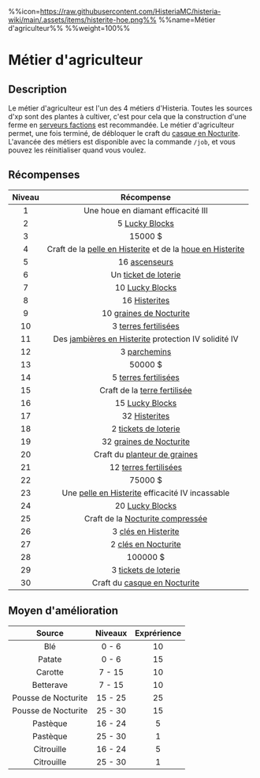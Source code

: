 %%icon=https://raw.githubusercontent.com/HisteriaMC/histeria-wiki/main/.assets/items/histerite-hoe.png%%
%%name=Métier d'agriculteur%%
%%weight=100%%

# Métier d'agriculteur

## Description
Le métier d'agriculteur est l'un des 4 métiers d'Histeria. Toutes les sources d'xp sont des plantes à cultiver, c'est pour cela que la construction d'une ferme en [serveurs factions](https://histeria.fr/wiki/3-gameplay/faction-servers) est recommandée.
Le métier d'agriculteur permet, une fois terminé, de débloquer le craft du [casque en Nocturite](https://histeria.fr/wiki/2-equipement/nocturite-armor).
L'avancée des métiers est disponible avec la commande `/job`, et vous pouvez les réinitialiser quand vous voulez.

## Récompenses

| Niveau | Récompense |
|:---:|:---:|
| 1 | Une houe en diamant efficacité III |
| 2 | 5 [Lucky Blocks](https://histeria.fr/wiki/2-equipement/other) |
| 3 | 15000 $ |
| 4 | Craft de la [pelle en Histerite](https://histeria.fr/wiki/2-equipement/tools) et de la [houe en Histerite](https://histeria.fr/wiki/é-equipement/tools) |
| 5 | 16 [ascenseurs](https://histeria.fr/2-equipement/base) |
| 6 | Un [ticket de loterie](https://histeria.fr/wiki/2-equipement/economy) |
| 7 | 10 [Lucky Blocks](https://histeria.fr/wiki/2-equipement/other) |
| 8 | 16 [Histerites](https://histeria.fr/wiki/1-ressources/histerite-ressources) |
| 9 | 10 [graines de Nocturite](https://histeria.fr/wiki/1-ressources/nocturite-ressources) |
| 10 | 3 [terres fertilisées](https://histeria.fr/wiki/2-equipement/farm) |
| 11 | Des [jambières en Histerite](https://histeria.fr/wiki/2-equipement/histerite-armor) protection IV solidité IV |
| 12 | 3 [parchemins](https://histeria.fr/wiki/2-equipement/other) |
| 13 | 50000 $ |
| 14 | 5 [terres fertilisées](https://histeria.fr/wiki/2-equipement/farm) |
| 15 | Craft de la [terre fertilisée](https://histeria.fr/wiki/2-equipement/farm) |
| 16 | 15 [Lucky Blocks](https://histeria.fr/wiki/2-equipement/other) |
| 17 | 32 [Histerites](https://histeria.fr/wiki/1-ressources/histerite-ressources) |
| 18 | 2 [tickets de loterie](https://histeria.fr/wiki/2-equipement/economy) |
| 19 | 32 [graines de Nocturite](https://histeria.fr/wiki/1-ressources/nocturite-ressources) |
| 20 | Craft du [planteur de graines](https://histeria.fr/wiki/2-equipement/tools) |
| 21 | 12 [terres fertilisées](https://histeria.fr/wiki/2-equipement/farm) |
| 22 | 75000 $ |
| 23 | Une [pelle en Histerite](https://histeria.fr/wiki/é-equipement/tools) efficacité IV incassable |
| 24 | 20 [Lucky Blocks](https://histeria.fr/wiki/2-equipement/other) |
| 25 | Craft de la [Nocturite compressée](https://histeria.fr/wiki/1-ressources/nocturite-ressources) |
| 26 | 3 [clés en Histerite](https://histeria.fr/wiki/2-equipement/keys) |
| 27 | 2 [clés en Nocturite](https://histeria.fr/wiki/2-equipement/keys) |
| 28 | 100000 $ |
| 29 | 3 [tickets de loterie](https://histeria.fr/wiki/2-equipement/economy) |
| 30 | Craft du [casque en Nocturite](https://histeria.fr/wiki/2-equipement/nocturite-armor) |

## Moyen d'amélioration

| Source | Niveaux | Exprérience |
|:---:|:---:|:---:|
| Blé | 0 - 6 | 10 |
| Patate | 0 - 6 | 15 |
| Carotte | 7 - 15 | 10 |
| Betterave | 7 - 15 | 10 |
| Pousse de Nocturite | 15 - 25 | 25 |
| Pousse de Nocturite | 25 - 30 | 15 |
| Pastèque | 16 - 24 | 5 |
| Pastèque | 25 - 30 | 1 |
| Citrouille | 16 - 24 | 5 |
| Citrouille | 25 - 30 | 1 |
